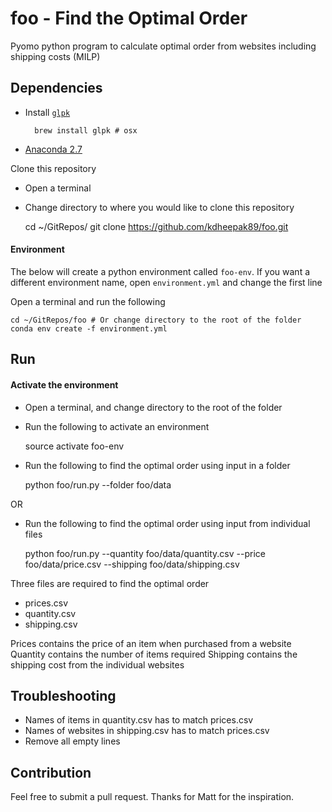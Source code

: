 # foo - Find the Optimal Order

Pyomo python program to calculate optimal order from websites including shipping costs (MILP)

## Dependencies

* Install [`glpk`](https://www.gnu.org/software/glpk/)

        brew install glpk # osx

* [Anaconda 2.7](https://www.continuum.io/downloads)

Clone this repository

* Open a terminal
* Change directory to where you would like to clone this repository

    cd ~/GitRepos/
    git clone https://github.com/kdheepak89/foo.git

#### Environment

The below will create a python environment called `foo-env`.
If you want a different environment name, open `environment.yml` and change the first line

Open a terminal and run the following

    cd ~/GitRepos/foo # Or change directory to the root of the folder
    conda env create -f environment.yml

## Run

#### Activate the environment

* Open a terminal, and change directory to the root of the folder
* Run the following to activate an environment

    source activate foo-env

* Run the following to find the optimal order using input in a folder

    python foo/run.py --folder foo/data

OR

* Run the following to find the optimal order using input from individual files

    python foo/run.py --quantity foo/data/quantity.csv --price foo/data/price.csv --shipping foo/data/shipping.csv


Three files are required to find the optimal order

* prices.csv
* quantity.csv
* shipping.csv

Prices contains the price of an item when purchased from a website
Quantity contains the number of items required
Shipping contains the shipping cost from the individual websites

## Troubleshooting

* Names of items in quantity.csv has to match prices.csv
* Names of websites in shipping.csv has to match prices.csv
* Remove all empty lines

## Contribution

Feel free to submit a pull request.
Thanks for Matt for the inspiration.
